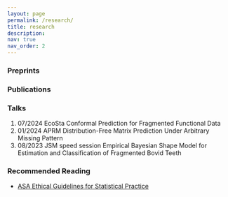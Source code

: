```yaml
---
layout: page
permalink: /research/
title: research
description:
nav: true
nav_order: 2
---
```


<!-- Publications Section -->

<div class="section">
  <h3 class="section-title">Preprints</h3>
</div>

<div class="section">
  <h3 class="section-title">Publications</h3>
</div>

<!-- Talks Section -->
<div class="section">
  <h3 class="section-title">Talks</h3>
  <ol>
    <li>07/2024 EcoSta Conformal Prediction for Fragmented Functional Data</li>
    <li>01/2024 APRM Distribution-Free Matrix Prediction Under Arbitrary Missing Pattern</li>
    <li>08/2023 JSM speed session Empirical Bayesian Shape Model for Estimation and Classification of Fragmented Bovid Teeth</li>
  </ol>
</div>

<!-- Recommended Reading Section -->
<div class="section">
  <h3 class="section-title">Recommended Reading</h3>
  <ul>
    <li><a href="https://ww2.amstat.org/committees/ethics/index.html#responsibilities_publications" target="_blank">ASA Ethical Guidelines for Statistical Practice</a></li>
  </ul>
</div>
